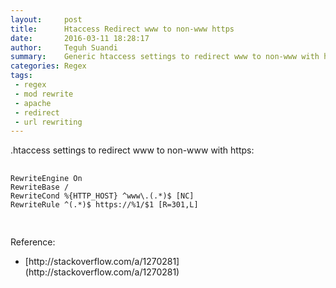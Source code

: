 ```yaml
---
layout:     post
title:      Htaccess Redirect www to non-www https
date:       2016-03-11 18:28:17
author:     Teguh Suandi
summary:    Generic htaccess settings to redirect www to non-www with https
categories: Regex
tags:
 - regex
 - mod rewrite
 - apache
 - redirect
 - url rewriting
---
```


.htaccess settings to redirect www to non-www with https:

<div class="highlight">
	<pre>
		<code class="language-bash" data-lang="bash">
RewriteEngine On
RewriteBase /
RewriteCond %{HTTP_HOST} ^www\.(.*)$ [NC]
RewriteRule ^(.*)$ https://%1/$1 [R=301,L]
		</code>
	</pre>
</div>

Reference:
<ul>
  <li>[http://stackoverflow.com/a/1270281](http://stackoverflow.com/a/1270281)</li>
</ul>